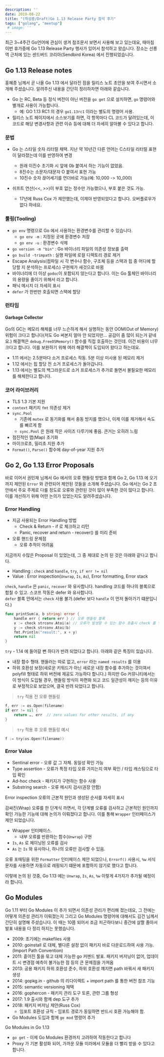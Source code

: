 ```yaml
---
description: ''
date: 2019-08-22
title: "(작성중/Draft)Go 1.13 Release Party 참석 후기"
tags: ["golang", "meetup"]
 # image: ''
---
```

최근 3~4주간 Go언어에 관심이 생겨 참조문서 보면서 사용해 보고 있는데요, 때마침 이번 휴가중에 Go 1.13 Release Party 행사가 있어서 참석하고 왔습니다.
장소는 선릉역 근처에 있는 센드버드 코리아(Sendbird Korea) 에서 진행되었습니다.

## Go 1.13 Release notes

홍혜종 님께서 곧 나올 Go 1.13 에서 달라진 점을 릴리스 노트 초안을 보여 주시면서 소개해 주셨습니다.
알려주신 내용을 간단히 정리하자면 아래와 같습니다.

- Go 는 RC, Beta 등 정식 버전이 아닌 버전을 `go get` 으로 설치하면, `go` 명령어와 별개로 사용이 가능합니다.
  - 예: GO 1.13 RC1 의 경우 `go1.13rc1` 이라는 별도의 명령어 사용.
- 릴리스 노트 페이지에서 소스보기를 하면, 각 항목마다 CL 코드가 달려있는데, 이 코드로 해당 변경사항과 관련 이슈 등에 대해 더 자세히 알아볼 수 있다고 합니다.

### 문법
- Go 는 스타일 숫자 리터럴 채택. 지난 약 10년간 다른 언어는 C스타일 리터럴 표현이 달라졌는데 이를 반영하여 변경
  - 원래 이진수 초기화 시 앞에 0b 붙여서 하는 기능이 없었음.
  - 8진수는 소문자/대문자 O 붙여서 표현 가능
  - 10진수 숫자 끊어세기를 언더바로 가능(예: 10,000 -> 10_000)

- 쉬프트 연산(<<, >>)이 부호 없는 정수만 가능했으나, 부호 붙은 것도 가능.
  - 17년에 Russ Cox 가 제안했는데, 이제야 반영되었다고 합니다. 오버플로우가 없다 하네요.

### 툴링(Tooling)
- `go env` 명령으로 Go 에서 사용하는 환경변수를 관리할 수 있습니다.
  - `go env -m` : 지정된 곳에 환경변수 저장
  - `go env -u` : 환경변수 삭제
- `go version -m "bin"` : Go 바이너리 파일의 의존성 정보를 출력
- `go build -trimpath` : 실행 파일에 로컬 디렉토리 경로 제거
- Escape Analysis(컴파일 시 각 변수나 함수, 구조체 등을 스택과 힙 중 어디에 할당할 지 분석하는 프로세스) 구현체가 새것으로 바뀜
- 바이너리에 더 이상 `godoc`이 포함되지 않는다고 합니다. 이는 Go 툴체인 바이너리의 용량을 줄이기 위해서 라고 합니다.
- 패닉 메시지 더 자세히 표시
- `defer` 가 한번만 호출되면 스택에 할당

### 런타임
#### Garbage Collector
Go의 GC는 메모리 해체를 너무 느슨하게 해서 실행하는 동안 OOM(Out of Memory)위험이 크다고 합니다(저도 Go 써본지 얼마 안 되었지만... 공감이 좀 많이 되는거 같네요.) 해결책은 `debug.FreeOSMemory()` 함수를 직접 호출하는 것인데. 이건 비용이 너무 크다고 합니다. 이를 보완하기 위해 여러 해결책이 도입되어 왔다고 하는데요.
- 1.11 에서는 2.5분마다 소거 프로세스 작동. 5분 이상 미사용 된 메모리 제거
- 1.12 에서는 힙 할당 전 소거 프로세스가 돌아갑니다.
- 1.13 에서는 별도의 백그라운드로 소거 프로세스가 추가로 돌면서 불필요한 메모리를 해체한다고 합니다.

### 코어 라이브러리
- TLS 1.3 기본 지원
- `context` 패키지 `fmt` 의존성 제거
- `sync.Pool` 
  - 기존에 `mutex` 로 동기화를 해서 충동 방지를 했으나, 이제 이를 제거해서 속도를 빠르게 함
  - `sync.Pool` 은 원래 작은 사이즈 다루기에 좋음. 큰거는 오히려 느림
- 점진적인 맵(Map) 초기화
- 마이크로초, 밀리초 지원 추가
- `Format()`, `Parse()` 함수에 day-of-year 지원 추가


## Go 2, Go 1.13 Error Proposals
바로 이어서 권민재 님께서 Go 에서의 오류 핸들링 방법과 함께 Go 2, Go 1.13 에 오기 까지 제안된 `Error` 와 관련되어 제안된 것들을 소개해 주셨습니다.
Go 에서는 Go 2 초안에서 주요 주제로 다룰 정도로 오류와 관련된 것이 많이 부족한 것이 많다고 합니다. 이를 개선하기 위해 어떤 논의가 있었는지도 알려주셨습니다.

### Error Handling

- 지금 사용되는 Error Handling 방법
  - Check & Return - if 로 체크하고 리턴
  - Panic, recover and return - recover() 를 미리 준비
- 오류 핸드링 문제점
  - 오류 추적이 어려움

지금까지 수많은 Proposal 이 있었는데, 그 중 제대로 논의 된 것은 아래와 같다고 합니다.
- Handling : `check` and `handle`, `try`, `if err != nil`
- Value : Error inspection(`Unwrap`, `Is`, `As`), Error formatting, Error stack

`check`, `handle` 은 `panic`, `recover` 와 유사합니다.
handling 코드를 하나의 블록으로 합칠 수 있고. 스코프 작동은 defer 와 유사합니다.  
`defer` 블록 안에서는 `check` 사용 불가.(defer 보다 `handle` 이 먼저 돌아가기 떄문입니다.)
```go
func printSum(a, b string) error {
	handle err { return err } // 오류 핸들링 블록
	x := check strconv.Atoi(a) // 오류가 발생할 수 있는 함수 호출시 check 를 앞에 붙임
	y := check strconv.Atoi(b)
	fmt.Println("result:", x + y)
	return nil
}
```

`try` - 1.14 에 들어갈 뻔 하다가 반려 되었다고 합니다. 아래와 같은 특징이 있습니다.
- 내장 함수 형태. 핸들러는 따로 없고, `error` 라는 `named results` 를 이용
- 하위 호환성 보장(새로운 키워드가 아닌 새로운 내장 함수를 추가하는 것이여서 polyfill 형태로 하위 버전에 제공도 가능하다 합니다.)
하지만 Go 커뮤니티에서는 이 방식이 도입될 경우, 핸들링 방식이 파편화 되고 코드 일관성이 깨지는 등의 이유로 부정적으로 보았으며, 결국 반려 되었다고 합니다.

> `try` 적용 전 오류 핸들링
```go
f, err := os.Open(filename)
if err != nil {
	return …, err  // zero values for other results, if any
}
```
> `try` 적용 후 오류 핸들링 예시
```go
f := try(os.Open(filename))
```

### Error Value
- Sentinal error - 오류 값 그 자체. 동일성 확인 가능
- Type assertion - 오류가 특정 타입 오류 가지는지 여부 확인 / 타입 캐스팅으로 타입 확인
- Ad-hoc check - 패키지가 구현하는 함수 사용
- Substring search - 오류 메시지 검사(권장 안함)

Error inspection
오류의 근본적 원인과 생성된 순서를 자세히 표시

감싸진(Wrap) 오류를 한 단계식 까면서, 각 단계별 오류를 검사하고 근본적인 원인까지 확인 가능한 기능에 대해 논의가 이뤄졌다고 합니다. 이를 통해 `Wrapper` 인터페이스가 제안 되었습니다.
- Wrapper 인터페이스. 
  - 내부 오류를 반환하는 함수(`Unwrap`) 구현
- `Is`, `As` 로 체이닝된 오류를 검사
- `As` 는 `Is` 와 유사하나, 하나의 오류만 검사할 수 있음.

오류 포매팅을 위한 `Formatter` 인터페이스 제안 되었으나, `Errorf()` 사용시, `%w` 서식문자를 사용하면 자동으로 레핑되기 떄문에 포함하지 않기로 했다고 합니다.

이렇에 논의 된 것중, Go 1.13 에는 `Unwrap`, `Is`, `As`, `%w` 이렇게 4가지가 추가될 예정이라 합니다.

## Go Modules
Go 1.11 부터 Go Modules 이 추가 되면서 의존성 관리가 편리해 졌는데요, 그 전에는 어떻게 의존성 관리가 이뤄졌는지 그리고 Go Modules 명령어에 대해서도 김건 님께서 간단히 설명해 주셨습니다. 이 때는 10쯤 되어서 조금 피곤하다보니 중간에 살짤 졸아서 발표 내용을 다 정리 하지는 못했습니다.

- 2009: 초기에는 makefiles 사용
- 2010: goinstall 로 대체, 별다른 설정 없이 패키지 바로 다운로드하여 사용 가능.(Import Path Convention)
- 2011: 흩어진 툴을 묶고 대체 가능한 go 커멘드 발표. 패키지 버저닝이 없어, 업데이트 시 변경점 예측이 불가능한 점 등의 큰 문제점을 가져옴
- 2013: 공용 패키지 하위 호환성 준수, 하위 호환성 꺠지면 path 바꿔서 새 패키지 생성
- 2014: gopkg.in - github 의 리다이렉트 + import path 를 통한 버전 참조 기능
- 2015: semantic versioning 채택
- 2016: gophercon - 패키지 관리 도구 토론, 관련 그룹 형성
- 2017: 1.9 출시와 함께 dep 도구 추가
- 2018: 패키지 버저닝 제안(Russ Cox)
  - 임포트 호환성 규칙 - 임포트 경로가 동일하면 반드시 호환 가능해야 함.
- Go Modules 도입과 함께 `go mod` 명령어 추가

Go Modules in Go 1.13
- `go get` - 이제 Go Modules 환경까지 고려하여 작동한다고 합니다
- Proxy 가 기본 활성화 되어, 가까운 모듈 미러에서 모듈을 더 빨리 받을 수 있다고 합니다.
